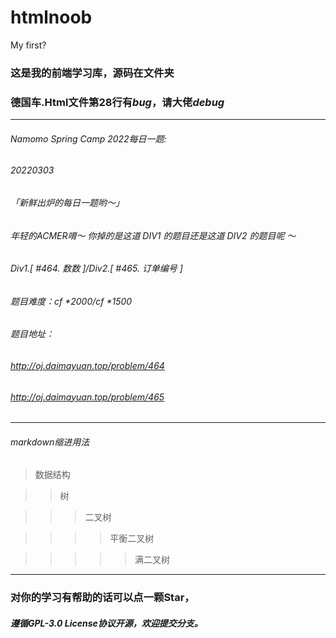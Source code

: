 # htmlnoob
My first?
### 这是我的前端学习库，源码在文件夹
### **德国车.Html文件第28行有*bug*，请大佬*debug***

------------

###### Namomo Spring Camp 2022每日一题:
###### 20220303
###### 「新鲜出炉的每日一题哟～」
###### 年轻的ACMER唷～ 你掉的是这道 DIV1 的题目还是这道 DIV2 的题目呢 ～
###### Div1.[ #464. 数数 ]/Div2.[ #465. 订单编号 ]
###### 题目难度：cf *2000/cf *1500
###### 题目地址：
###### http://oj.daimayuan.top/problem/464
###### http://oj.daimayuan.top/problem/465

------------
###### markdown缩进用法
>数据结构

>>树

>>>二叉树

>>>>平衡二叉树

>>>>>满二叉树
------------

### 对你的学习有帮助的话可以点一颗Star，
##### 遵循GPL-3.0 License协议开源，欢迎提交分支。
